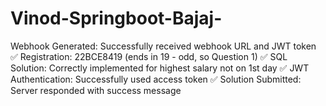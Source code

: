 # Vinod-Springboot-Bajaj-
Webhook Generated: Successfully received webhook URL and JWT token 
✅ Registration: 22BCE8419 (ends in 19 - odd, so Question 1) 
✅ SQL Solution: Correctly implemented for highest salary not on 1st day 
✅ JWT Authentication: Successfully used access token 
✅ Solution Submitted: Server responded with success message
